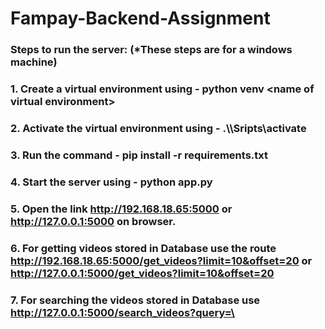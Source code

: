 # Fampay-Backend-Assignment

### Steps to run the server: (*These steps are for a windows machine)
### 1. Create a virtual environment using - python venv \<name of virtual environment>
### 2. Activate the virtual environment using - .\\<name of virtual environment>\Sripts\activate
### 3. Run the command - pip install -r requirements.txt
### 4. Start the server using - python app.py
### 5. Open the link http://192.168.18.65:5000 or http://127.0.0.1:5000 on browser.
### 6. For getting videos stored in Database use the route http://192.168.18.65:5000/get_videos?limit=10&offset=20 or http://127.0.0.1:5000/get_videos?limit=10&offset=20
### 7. For searching the videos stored in Database use http://127.0.0.1:5000/search_videos?query=\<query that you want to search>